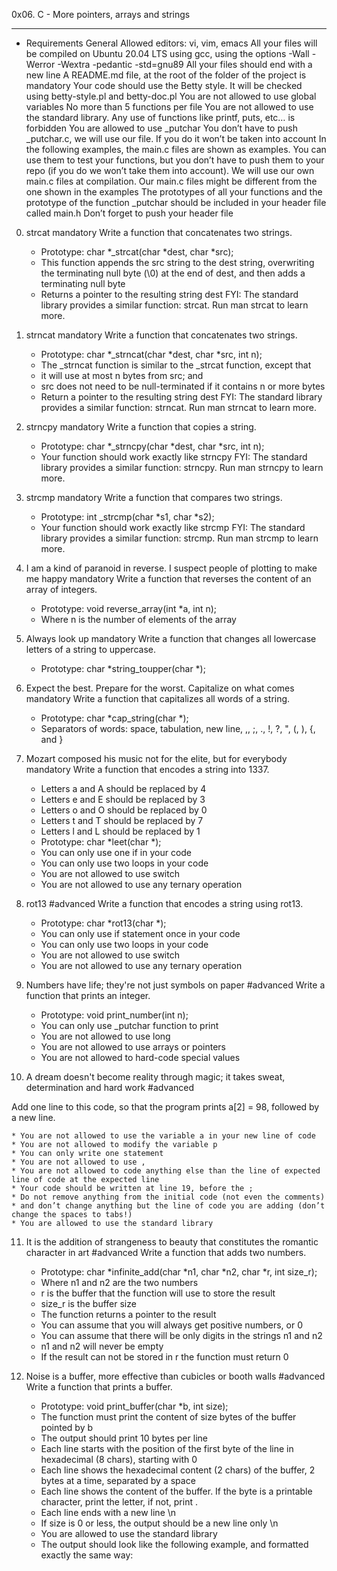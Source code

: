 0x06. C - More pointers, arrays and strings
<hr>


* Requirements
General
Allowed editors: vi, vim, emacs
All your files will be compiled on Ubuntu 20.04 LTS using gcc, using the options -Wall -Werror -Wextra -pedantic -std=gnu89
All your files should end with a new line
A README.md file, at the root of the folder of the project is mandatory
Your code should use the Betty style. It will be checked using betty-style.pl and betty-doc.pl
You are not allowed to use global variables
No more than 5 functions per file
You are not allowed to use the standard library. Any use of functions like printf, puts, etc… is forbidden
You are allowed to use _putchar
You don’t have to push _putchar.c, we will use our file. If you do it won’t be taken into account
In the following examples, the main.c files are shown as examples. You can use them to test your functions, but you don’t have to push them to your repo (if you do we won’t take them into account). We will use our own main.c files at compilation. Our main.c files might be different from the one shown in the examples
The prototypes of all your functions and the prototype of the function _putchar should be included in your header file called main.h
Don’t forget to push your header file

0. strcat
mandatory
Write a function that concatenates two strings.

	* Prototype: char *_strcat(char *dest, char *src);
	* This function appends the src string to the dest string, overwriting the terminating null byte (\0) at the end of dest, and then adds a terminating null byte
	* Returns a pointer to the resulting string dest
FYI: The standard library provides a similar function: strcat. Run man strcat to learn more.

1. strncat
mandatory
Write a function that concatenates two strings.

	* Prototype: char *_strncat(char *dest, char *src, int n);
	* The _strncat function is similar to the _strcat function, except that
	* it will use at most n bytes from src; and
	* src does not need to be null-terminated if it contains n or more bytes
	* Return a pointer to the resulting string dest
FYI: The standard library provides a similar function: strncat. Run man strncat to learn more.

2. strncpy
mandatory
Write a function that copies a string.

	* Prototype: char *_strncpy(char *dest, char *src, int n);
	* Your function should work exactly like strncpy
FYI: The standard library provides a similar function: strncpy. Run man strncpy to learn more.

3. strcmp
mandatory
Write a function that compares two strings.

	* Prototype: int _strcmp(char *s1, char *s2);
	* Your function should work exactly like strcmp
FYI: The standard library provides a similar function: strcmp. Run man strcmp to learn more.


4. I am a kind of paranoid in reverse. I suspect people of plotting to make me happy
mandatory
Write a function that reverses the content of an array of integers.

	* Prototype: void reverse_array(int *a, int n);
	* Where n is the number of elements of the array

5. Always look up
mandatory
Write a function that changes all lowercase letters of a string to uppercase.

	* Prototype: char *string_toupper(char *);

6. Expect the best. Prepare for the worst. Capitalize on what comes
mandatory
Write a function that capitalizes all words of a string.

	* Prototype: char *cap_string(char *);
	* Separators of words: space, tabulation, new line, ,, ;, ., !, ?, ", (, ), {, and }


7. Mozart composed his music not for the elite, but for everybody
mandatory
Write a function that encodes a string into 1337.

	* Letters a and A should be replaced by 4
	* Letters e and E should be replaced by 3
	* Letters o and O should be replaced by 0
	* Letters t and T should be replaced by 7
	* Letters l and L should be replaced by 1
	* Prototype: char *leet(char *);
	* You can only use one if in your code
	* You can only use two loops in your code
	* You are not allowed to use switch
	* You are not allowed to use any ternary operation

8. rot13
#advanced
Write a function that encodes a string using rot13.

	* Prototype: char *rot13(char *);
	* You can only use if statement once in your code
	* You can only use two loops in your code
	* You are not allowed to use switch
	* You are not allowed to use any ternary operation

9. Numbers have life; they're not just symbols on paper
#advanced
Write a function that prints an integer.

	* Prototype: void print_number(int n);
	* You can only use _putchar function to print
	* You are not allowed to use long
	* You are not allowed to use arrays or pointers
	* You are not allowed to hard-code special values

10. A dream doesn't become reality through magic; it takes sweat, determination and hard work
#advanced


Add one line to this code, so that the program prints a[2] = 98, followed by a new line.

	* You are not allowed to use the variable a in your new line of code
	* You are not allowed to modify the variable p
	* You can only write one statement
	* You are not allowed to use ,
	* You are not allowed to code anything else than the line of expected line of code at the expected line
	* Your code should be written at line 19, before the ;
	* Do not remove anything from the initial code (not even the comments)
	* and don’t change anything but the line of code you are adding (don’t change the spaces to tabs!)
	* You are allowed to use the standard library

11. It is the addition of strangeness to beauty that constitutes the romantic character in art
#advanced
Write a function that adds two numbers.

	* Prototype: char *infinite_add(char *n1, char *n2, char *r, int size_r);
	* Where n1 and n2 are the two numbers
	* r is the buffer that the function will use to store the result
	* size_r is the buffer size
	* The function returns a pointer to the result
	* You can assume that you will always get positive numbers, or 0
	* You can assume that there will be only digits in the strings n1 and n2
	* n1 and n2 will never be empty
	* If the result can not be stored in r the function must return 0

12. Noise is a buffer, more effective than cubicles or booth walls
#advanced
Write a function that prints a buffer.

	* Prototype: void print_buffer(char *b, int size);
	* The function must print the content of size bytes of the buffer pointed by b
	* The output should print 10 bytes per line
	* Each line starts with the position of the first byte of the line in hexadecimal (8 chars), starting with 0
	* Each line shows the hexadecimal content (2 chars) of the buffer, 2 bytes at a time, separated by a space
	* Each line shows the content of the buffer. If the byte is a printable character, print the letter, if not, print .
	* Each line ends with a new line \n
	* If size is 0 or less, the output should be a new line only \n
	* You are allowed to use the standard library
	* The output should look like the following example, and formatted exactly the same way:
